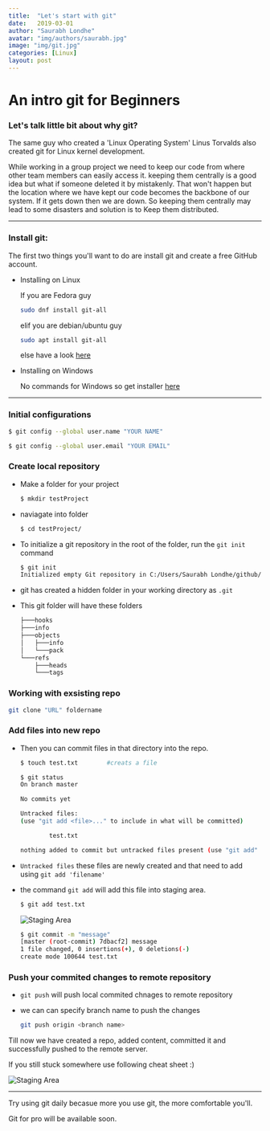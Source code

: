 ```yaml
---
title:  "Let's start with git"
date:   2019-03-01
author: "Saurabh Londhe"
avatar: "img/authors/saurabh.jpg"
image: "img/git.jpg"
categories: [Linux]
layout: post
---
```

# An intro git for Beginners 
### Let's talk little bit about why git?
The same guy who created a 'Linux Operating System' Linus Torvalds also created git for Linux kernel development.

While working in a group project we need to keep our code from where other team members can easily access it. keeping them centrally is a good idea but what if someone deleted it by mistakenly. That won't happen but the location where we have kept our code becomes the backbone of our system. If it gets down then we are down. So keeping them centrally may lead to some disasters and solution is to Keep them distributed.

---

### Install git:
The first two things you'll want to do are install git and create a free GitHub account.

-   Installing on Linux
    
    If you are Fedora guy
    ```sh
    sudo dnf install git-all
    ```

    elif you are debian/ubuntu guy
    ```sh
    sudo apt install git-all
    ```
    else have a look [here](https://git-scm.com/book/en/v2/Getting-Started-Installing-Git)

-   Installing on Windows

    No commands for Windows so get installer [here](https://git-scm.com/download/win)

---

### Initial configurations

```sh
$ git config --global user.name "YOUR NAME"

$ git config --global user.email "YOUR EMAIL"
```
### Create local repository

-   Make a folder for your project 

    ```sh
    $ mkdir testProject
    ```

-   naviagate into folder

    ```sh
    $ cd testProject/
    ```
    
-   To initialize a git repository in the root of the folder, run the ```git init``` command

    ```sh
    $ git init
    Initialized empty Git repository in C:/Users/Saurabh Londhe/github/testProject/.git/
    ```

-   git has created a hidden folder in your working directory as ```.git```
    
-   This git folder will have these folders
    ```sh
    ├───hooks
    ├───info
    ├───objects
    │   ├───info
    │   └───pack
    └───refs
        ├───heads
        └───tags
    ```


### Working with exsisting repo

```sh
git clone "URL" foldername 
```


### Add files into new repo


-   Then you can commit files in that directory into the repo.

    ```sh
    $ touch test.txt        #creats a file
    ```


    ```sh
    $ git status
    On branch master

    No commits yet

    Untracked files:
    (use "git add <file>..." to include in what will be committed)

            test.txt

    nothing added to commit but untracked files present (use "git add" to track)

    ```

-   ```Untracked files``` these files are newly created and that need to add using  ```git add 'filename'```

-   the command ```git add``` will add this file into staging area.

    ```sh
    $ git add test.txt
    ```


    ![Staging Area](https://saurabhlondhe.github.io/static/assets/img/blog/start_git/staging_area.png)


    ```sh
    $ git commit -m "message"
    [master (root-commit) 7dbacf2] message
    1 file changed, 0 insertions(+), 0 deletions(-)
    create mode 100644 test.txt

    ```

### Push your commited changes to remote repository

-   ```git push``` will push local commited chnages to remote repository
    
-   we can  can specify branch name to push the changes
    ```sh
    git push origin <branch name>
    ```

Till now we have created a repo, added content, committed it and successfully pushed to the remote server.

If you still stuck somewhere use following cheat sheet :)

![Staging Area](https://saurabhlondhe.github.io/static/assets/img/blog/start_git/git-cheatsheet-simple.jpg)

---

Try using git daily becasue more you use git, the more comfortable you'll.

Git for pro will be available soon.